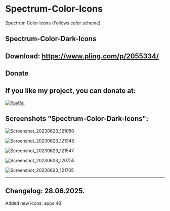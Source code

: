 

# Spectrum-Color-Icons
Spectrum Color Icons (Follows color scheme)

Spectrum-Color-Dark-Icons
------------------------------

Download: https://www.pling.com/p/2055334/
-------------------------------------------



<html>
  <head>
    <meta charset="utf-8" />
  </head>
  <body>
    <h2>Donate</h2>
    <h2>If you like my project, you can donate at:</h2>
    <a href="https://www.paypal.com/paypalme/VesnaLazic">
    <img src="PayPal.png" alt="PayPal" />
    </a>
  </body>
</html>



Screenshots "Spectrum-Color-Dark-Icons":
----------------------------------------

![Screenshot_20230623_121050](https://github.com/L4ki/Spectrum-Color-Icons/assets/45247573/76a295b7-c211-409b-8d40-e85704de7c91)

![Screenshot_20230623_121345](https://github.com/L4ki/Spectrum-Color-Icons/assets/45247573/8bd0d635-66b1-4ddd-8fbd-6e755452b404)

![Screenshot_20230623_121547](https://github.com/L4ki/Spectrum-Color-Icons/assets/45247573/22d787b6-370e-49d9-ae29-819e4a167434)

![Screenshot_20230623_120755](https://github.com/L4ki/Spectrum-Color-Icons/assets/45247573/5c0dfaa3-496b-400c-9145-dbefd2651bdb)

![Screenshot_20230623_121705](https://github.com/L4ki/Spectrum-Color-Icons/assets/45247573/080180fb-0fe9-48ab-80f5-ee76df11cbd3)

_____________________________________________________________________________________________________________________________


Chengelog: 28.06.2025.
----------------------

Added new icons: apps 48

